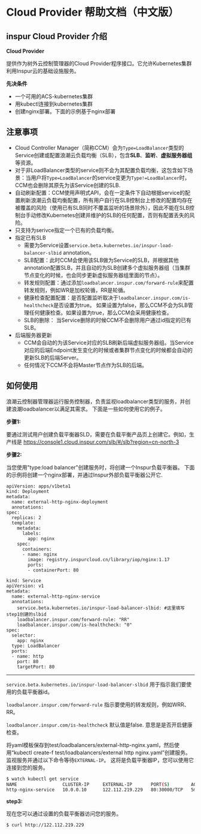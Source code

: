 # Cloud Provider 帮助文档（中文版）

## inspur Cloud Provider 介绍

**Cloud Provider**

提供作为树外云控制管理器的Cloud Provider程序接口。它允许Kubernetes集群利用Inspur云的基础设施服务。

**先决条件**

- 一个可用的ACS-kubernetes集群
- 用kubectl连接到kubernetes集群
- 创建nginx部署。下面的示例基于nginx部署

## 注意事项

- Cloud Controller Manager（简称CCM）会为`Type=LoadBalancer`类型的Service创建或配置浪潮云负载均衡（SLB），包含**SLB**、**监听**、**虚拟服务器组**等资源。
- 对于非LoadBalancer类型的service则不会为其配置负载均衡，这包含如下场景：当用户将`Type=LoadBalancer`的service变更为`Type!=LoadBalancer`时，CCM也会删除其原先为该Service创建的SLB.
- 自动刷新配置：CCM使用声明式API，会在一定条件下自动根据service的配置刷新浪潮云负载均衡配置，所有用户自行在SLB控制台上修改的配置均存在被覆盖的风险（使用已有SLB同时不覆盖监听的场景除外），因此不能在SLB控制台手动修改Kubernetes创建并维护的SLB的任何配置，否则有配置丢失的风险。
- 只支持为serivce指定一个已有的负载均衡。
- 指定已有SLB
  - 需要为Service设置`service.beta.kubernetes.io/inspur-load-balancer-slbid` annotation。
  - SLB配置：此时CCM会使用该SLB做为Service的SLB，并根据其他annotation配置SLB，并且自动的为SLB创建多个虚拟服务器组（当集群节点变化的时候，也会同步更新虚拟服务器组里面的节点）。
  - 转发规则配置：通过添加`loadbalancer.inspur.com/forward-rule`来配置转发规则，例如WR是加权轮循，RR是轮循。
  - 健康检查配置配置：是否配置监听取决于`loadbalancer.inspur.com/is-healthcheck`是否设置为true。 如果设置为false，那么CCM不会为SLB管理任何健康检查。如果设置为true，那么CCM会采用健康检查。
  - SLB的删除： 当Service删除的时候CCM不会删除用户通过id指定的已有SLB。
- 后端服务器更新
  - CCM会自动的为该Service对应的SLB刷新后端虚拟服务器组。当Service对应的后端Endpoint发生变化的时候或者集群节点变化的时候都会自动的更新SLB的后端Server。
  - 任何情况下CCM不会将Master节点作为SLB的后端。
## 如何使用

浪潮云控制器管理器运行服务控制器，负责监视loadbalancer类型的服务，并创建浪潮loadbalancer以满足其需求。
下面是一些如何使用它的例子。

**步骤1:**

要通过测试用户创建负载平衡器SLD，需要在负载平衡产品页上创建它。例如，生产线是 https://console1.cloud.inspur.com/slb/#/slb?region=cn-north-3

**步骤2:**

当您使用"type:load balancer"创建服务时，将创建一个Inspur负载平衡器。
下面的示例将创建一个nginx部署，并通过Inspur外部负载平衡器公开它.

```
apiVersion: apps/v1beta1
kind: Deployment
metadata:
  name: external-http-nginx-deployment
  annotations:
spec:
  replicas: 2
  template:
    metadata:
      labels:
        app: nginx
    spec:
      containers:
      - name: nginx
        image: registry.inspurcloud.cn/library/iop/nginx:1.17
        ports:
        - containerPort: 80
```

```
kind: Service
apiVersion: v1
metadata:
  name: external-http-nginx-service
  annotations:
    service.beta.kubernetes.io/inspur-load-balancer-slbid: #这里填写step1创建的slbid
    loadbalancer.inspur.com/forward-rule: "RR"
    loadbalancer.inspur.com/is-healthcheck: "0"
spec:
  selector:
    app: nginx
  type: LoadBalancer
  ports:
  - name: http
    port: 80
    targetPort: 80
```

---

```service.beta.kubernetes.io/inspur-load-balancer-slbid```
用于指示我们要使用的负载平衡器id。

```loadbalancer.inspur.com/forward-rule``` 
指示要使用的转发规则，例如WRR、RR。

```loadbalancer.inspur.com/is-healthcheck``` 默认值是false.
意思是是否开启健康检查。

将yaml模板保存到test/loadbalancers/external-http-nginx.yaml，然后使用“kubectl create-f test/loadbalancers/external http nginx.yaml”创建服务。
监视服务并通过以下命令等待```EXTERNAL-IP```。
这将是负载平衡器IP，您可以使用它连接到您的服务。

```bash
$ watch kubectl get service
NAME                 CLUSTER-IP     EXTERNAL-IP       PORT(S)        AGE
http-nginx-service   10.0.0.10      122.112.219.229   80:30000/TCP   5m
```

**step3:**

现在您可以通过设置的负载平衡器访问您的服务。

```bash
$ curl http://122.112.219.229
```


